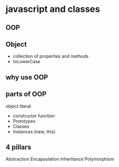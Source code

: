 # javascript and classes

## OOP

## Object
- collection of properties and methods 
- toLowerCase

## why use OOP

## parts of OOP

object literal

- constructor function
- Prototypes
- Classes
- Instances (new, this)


## 4 pillars
Abstraction
Encapsulation
Inheritance
Polymorphism
